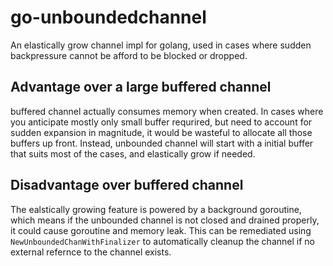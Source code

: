 # go-unboundedchannel
An elastically grow channel impl for golang, used in cases where sudden backpressure cannot be afford to be blocked or dropped.

## Advantage over a large buffered channel
buffered channel actually consumes memory when created. In cases where you anticipate mostly only small buffer requrired, but need to account for sudden expansion in magnitude,
it would be wasteful to allocate all those buffers up front. Instead, unbounded channel will start with a initial buffer that suits most of the cases, and elastically grow if needed.

## Disadvantage over buffered channel

The ealstically growing feature is powered by a background goroutine, which means if the unbounded channel is not closed and drained properly, it could cause goroutine and memory leak.
This can be remediated using `NewUnboundedChanWithFinalizer` to automatically cleanup the channel if no external refernce to the channel exists.
